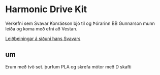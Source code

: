 # Harmonic Drive Kit

Verkefni sem Svavar Konráðson bjó til og Þórarinn BB Gunnarson munn leiða og koma með efni að Vestan.

[Leiðbeiningar á síðuni hans Svavars](https://fab.cba.mit.edu/classes/865.24/people/svavar/components/harmonic/)

## um

Erum með tvö set. þurfum PLA og skrefa mótor með D skafti
